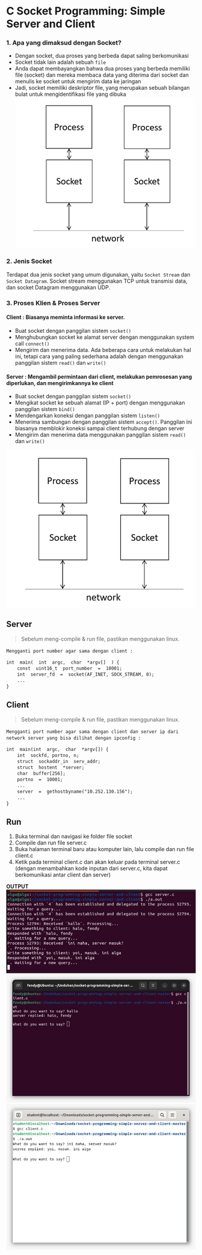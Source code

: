#  C Socket Programming: Simple Server and Client


### 1. Apa yang dimaksud dengan Socket?

-   Dengan socket, dua proses yang berbeda dapat saling berkomunikasi
-   Socket tidak lain adalah sebuah `file`
-   Anda dapat membayangkan bahwa dua proses yang berbeda memiliki file (socket) dan mereka membaca data yang diterima dari socket dan menulis ke socket untuk mengirim data ke jaringan
-   Jadi, socket memiliki deskriptor file, yang merupakan sebuah bilangan bulat untuk mengidentifikasi file yang dibuka
![socket](../assets/socket-0.png)

### 2. Jenis Socket
Terdapat dua jenis socket yang umum digunakan, yaitu `Socket Stream` dan `Socket Datagram`. Socket stream menggunakan TCP untuk transmisi data, dan socket Datagram menggunakan UDP.

### 3. Proses Klien & Proses Server

#### Client : Biasanya meminta informasi ke server.

-   Buat socket dengan panggilan sistem `socket()`
-   Menghubungkan socket ke alamat server dengan menggunakan system call `connect()`
-   Mengirim dan menerima data. Ada beberapa cara untuk melakukan hal ini, tetapi cara yang paling sederhana adalah dengan menggunakan panggilan sistem `read()` dan `write()`

#### Server : Mengambil permintaan dari client, melakukan pemrosesan yang diperlukan, dan mengirimkannya ke client

-   Buat socket dengan panggilan sistem `socket()`
-   Mengikat socket ke sebuah alamat (IP + port) dengan menggunakan panggilan sistem `bind()`
-   Mendengarkan koneksi dengan panggilan sistem `listen()`
-   Menerima sambungan dengan panggilan sistem `accept()`. Panggilan ini biasanya memblokir koneksi sampai client terhubung dengan server
-   Mengirim dan menerima data menggunakan panggilan sistem `read()` dan `write()`

![socket](../assets/socket-0.png)



## Server

> Sebelum meng-compile & run file, pastikan menggunakan linux.

`Mengganti port number agar sama dengan client :`

    int  main(  int  argc,  char  *argv[]  ) {
	    const  uint16_t  port_number  =  10001;
	    int  server_fd  =  socket(AF_INET, SOCK_STREAM, 0);
	    ...
	}

## Client

> Sebelum meng-compile & run file, pastikan menggunakan linux.

`Mengganti port number agar sama dengan client dan server ip dari network server yang bisa dilihat dengan ipconfig :`

    int  main(int  argc,  char  *argv[]) {
	    int  sockfd, portno, n;
	    struct  sockaddr_in  serv_addr;
	    struct  hostent  *server;
	    char  buffer[256];
	    portno  =  10001;
	    ...
	    server  =  gethostbyname("10.252.130.156");
	    ...
	}


## Run

 1. Buka terminal dan navigasi ke folder file socket
 2. Compile dan run file server.c
 3. Buka halaman terminal baru atau komputer lain, lalu compile dan run file client.c
 4. Ketik pada terminal client.c dan akan keluar pada terminal server.c (dengan menambahkan kode inputan dari server.c, kita dapat berkomunikasi antar client dan server)

**OUTPUT**
![server](../assets/socket-1.jpg)
![client](../assets/socket-2.jpg)
![client](../assets/socket-3.jpg)
